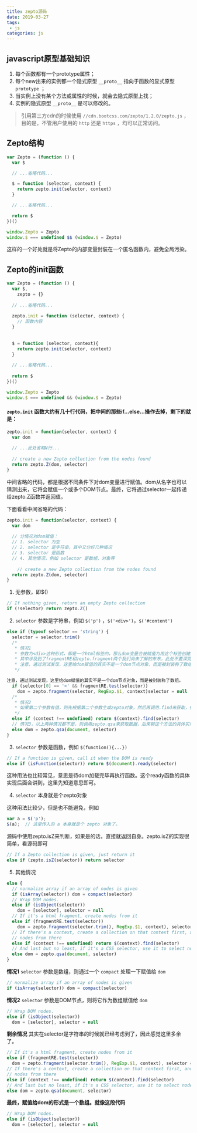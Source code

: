 ```yaml
---
title: zepto源码
date: 2019-03-27
tags:
 - js        
categories: js
---
```


## javascript原型基础知识

1. 每个函数都有一个prototype属性；
2. 每个new出来的实例都一个隐式原型 `__proto__` 指向于函数的显式原型 `prototype` ；
3. 当实例上没有某个方法或属性的时候，就会去隐式原型上找；
4. 实例的隐式原型 `__proto__` 是可以修改的。

> 引用第三方cdn的时候使用 `//cdn.bootcss.com/zepto/1.2.0/zepto.js` ，目的是，不管用户使用的 `http` 还是 `https` ，均可以正常访问。

## Zepto结构

```js
var Zepto = (function () {
  var $

  // ...省略代码...

  $ = function (selector, context) {
    return zepto.init(selector, context)
  }

  // ...省略代码...

  return $
})()

window.Zepto = Zepto
window.$ === undefined $$ (window.$ = Zepto)
```

这样的一个好处就是将Zepto的内部变量封装在一个匿名函数内，避免全局污染。

## Zepto的init函数

```js
var Zepto = (function () {
  var $,
    zepto = {}
    
  // ...省略代码...
    
  zepto.init = function (selector, context) {
    // 函数内容
  }
    
    
  $ = function (selector, context){
    return zepto.init(selector, context)
  }
    
  // ...省略代码...
    
  return $
})()

window.Zepto = Zepto
window.$ === undefined && (window.$ = Zepto)
```

#### `zepto.init` 函数大约有几十行代码，把中间的那些if...else...操作去掉，剩下的就是：

```js
zepto.init = function(selector, context) {
  var dom
    
  // ...此处省略N行...
    
  // create a new Zepto collection from the nodes found
  return zepto.Z(dom, selector)
}
```

中间省略的代码，都是根据不同条件下对dom变量进行赋值。dom从名字也可以猜测出来，它将会赋值一个或多个DOM节点。最终，它将通过selector一起传递给zepto.Z函数并返回值。

下面看看中间省略的代码：

```js
zepto.init = function(selector, context) {
  var dom
    
  // 分情况对dom赋值：
  // 1. selector 为空
  // 2. selector 是字符串，其中又分好几种情况
  // 3. selector 是函数
  // 4. 其他情况，例如 selector 是数组、对象等
    
    // create a new Zepto collection from the nodes found
  return zepto.Z(dom, selector)
}
```

1. 无参数，即$()

```js
// If nothing given, return an empty Zepto collection
if (!selector) return zepto.Z()
```

2. `selector` 参数是字符串，例如 `$('p')` ，`$('<div>')`，`$('#content')`

```js
else if (typeof selector == 'string') {
  selector = selector.trim()
  /*
   * 情况1
   * 参数为<div>这种形式，即是一个html标签的，那么dom变量会被赋值为用这个标签创建的DOM对象，就像dom = document.createElement('div')差不多。
   * 其中涉及到了fragmentRE和zepto.fragment两个我们尚未了解的东东，此处不要深究，知道这段代码的意思即可。
   * 注意，通过测试发现，这里给dom赋值的其实不是一个dom节点对象，而是被封装称了数组。
   */

注意，通过测试发现，这里给dom赋值的其实不是一个dom节点对象，而是被封装称了数组。
  if (selector[0] == '<' && fragmentRE.test(selector))
    dom = zepto.fragment(selector, RegExp.$1, context)selector = null
  /*
   * 情况2
   * 如果第二个参数有值，则先根据第二个参数生成zepto对象，然后再调用.find来获取，例如$('.item', '#content')这种用法。find方法是zepto对象的一个函数，API中用法的介绍。
   */
  else if (context !== undefined) return $(context).find(selector)
  // 情况3，以上两种情况都不是，则调用zepto.qsa来获取数据，后来聊这个方法的具体实现。qsa即querySelectAll的缩写
  else dom = zepto.qsa(document, selector)
}
```

3. `selector` 参数是函数，例如 `$(function(){...})`

```js
// If a function is given, call it when the DOM is ready
else if (isFunction(selector)) return $(document).ready(selector)
```

这种用法也比较常见，意思是待dom加载完毕再执行函数。这个ready函数的具体实现后面会讲到，这里先知道意思即可。

4. `selector` 本身就是个zepto对象
   
这种用法比较少，但是也不能避免，例如

```js
var a = $('p');
$(a);  // 这里传入的 a 本身就是个 zepto 对象了。
```

源码中使用zepto.isZ来判断，如果是的话，直接就返回自身。zepto.isZ的实现很简单，看源码即可

```js
// If a Zepto collection is given, just return it
else if (zepto.isZ(selector)) return selector
```
5. 其他情况

```js
else {
  // normalize array if an array of nodes is given
  if (isArray(selector)) dom = compact(selector)
  // Wrap DOM nodes.
  else if (isObject(selector))
    dom = [selector], selector = null
  // If it's a html fragment, create nodes from it
  else if (fragmentRE.test(selector))
    dom = zepto.fragment(selector.trim(), RegExp.$1, context), selector = null
  // If there's a context, create a collection on that context first, and select
  // nodes from there
  else if (context !== undefined) return $(context).find(selector)
  // And last but no least, if it's a CSS selector, use it to select nodes.
  else dom = zepto.qsa(document, selector)
}
```

**情况1** `selector` 参数是数组，则通过一个 `compact` 处理一下赋值给 `dom`

```js
// normalize array if an array of nodes is given
if (isArray(selector)) dom = compact(selector)
```

**情况2** `selector` 参数是DOM节点，则将它作为数组赋值给 `dom`

```js
// Wrap DOM nodes.
else if (isObject(selector))
  dom = [selector], selector = null
```

**剩余情况** 其实在selector是字符串的时候就已经考虑到了，因此感觉这里多余了。

```js
// If it's a html fragment, create nodes from it
else if (fragmentRE.test(selector))
  dom = zepto.fragment(selector.trim(), RegExp.$1, context), selector = null
// If there's a context, create a collection on that context first, and select
// nodes from there
else if (context !== undefined) return $(context).find(selector)
// And last but no least, if it's a CSS selector, use it to select nodes.
else dom = zepto.qsa(document, selector)
```

**最终，赋值给dom的形式是一个数组。就像这段代码**

```js
// Wrap DOM nodes.
else if (isObject(selector))
  dom = [selector], selector = null
```